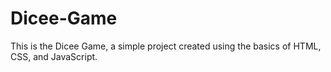 # Dicee-Game
This is the Dicee Game, a simple project created using the basics of HTML, CSS, and JavaScript.
